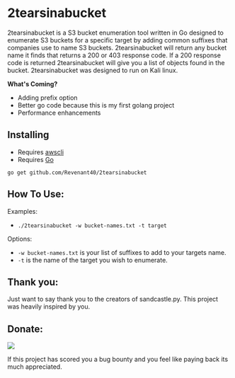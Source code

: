 # 2tearsinabucket
2tearsinabucket is a S3 bucket enumeration tool written in Go designed to enumerate S3 buckets for a specific target by adding common suffixes that companies use to name S3 buckets. 2tearsinabucket will return any bucket name it finds that returns a 200 or 403 response code. If a 200 response code is returned 2tearsinabucket will give you a list of objects found in the bucket. 2tearsinabucket was designed to run on Kali linux.

**What's Coming?**
- Adding prefix option
- Better go code because this is my first golang project
- Performance enhancements

## Installing

- Requires [awscli](https://docs.aws.amazon.com/cli/latest/userguide/install-linux.html)
- Requires [Go](https://golang.org/dl/)

`go get github.com/Revenant40/2tearsinabucket`

## How To Use:

Examples:
- `./2tearsinabucket -w bucket-names.txt -t target`

Options:
- `-w bucket-names.txt` is your list of suffixes to add to your targets name.
- `-t` is the name of the target you wish to enumerate. 

## Thank you:
Just want to say thank you to the creators of sandcastle.py. This project was heavily inspired by you.

## Donate:
 <a href="bitcoin:17uctxtsWG3gpyAy6iJ8AVd5rdSjkJH2"><img src="https://i.stack.imgur.com/MnQ6V.png"></a>

If this project has scored you a bug bounty and you feel like paying back its much appreciated.
